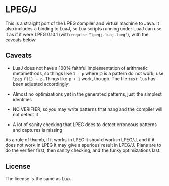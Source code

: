 LPEG/J
======

This is a straight port of the LPEG compiler and virtual machine
to Java. It also includes a binding to LuaJ, so Lua scripts running
under LuaJ can use it as if it were LPEG 0.10.1
(with `require "lpegj.luaj.lpeg"`), with the caveats below.

Caveats
-------

* LuaJ does not have a 100% faithful implementation of arithmetic
  metamethods, so things like `1 - p` where p is a pattern do
  not work; use `lpeg.P(1) - p`. Things like `p + 1` work, though.
  The file `test.lua` has been adjusted accordingly.

* Almost no optimizations yet in the generated patterns, just the
  simplest identities

* NO VERIFIER, so you may write patterns that hang and the compiler
  will not detect it

* A lot of sanity checking that LPEG does to detect erroneous
  patterns and captures is missing

As a rule of thumb, if it works in LPEG it should work in LPEG/J, and
if it does not work in LPEG it may give a spurious result in LPEG/J.
Plans are to do the verifier first, then sanity checking, and the funky
optimizations last.

License
-------

The license is the same as Lua.
